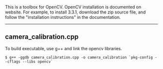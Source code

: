 This is a toolbox for OpenCV. OpenCV installation is documented on website. For example, to install 3.3.1, download the zip source file, and follow the "installation instructions" in the documentation.


-----
camera_calibration.cpp
-----

To build executable, use g++ and link the opencv libraries.

	$ g++ -ggdb camera_calibration.cpp -o camera_calibration `pkg-config --cflags --libs opencv`
